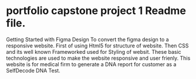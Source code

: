 # portfolio capstone project 1 Readme file.
Getting Started with Figma Design
To convert the figma design to a responsive website.
First of using Html5 for structure of website.
Then CSS and its well known Frameworked used for Styling of websit.
These basic technologies are used to make the website responsive and user frienly.
This website is for medical firm to generate a DNA report for customer as a SelfDecode DNA Test.

